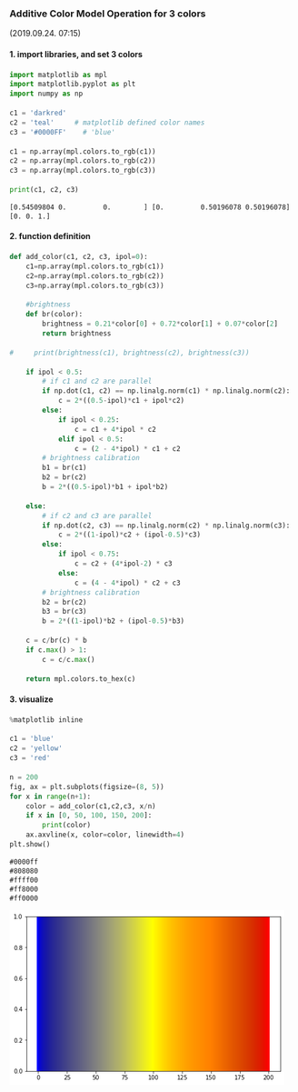 ### **Additive Color Model Operation for 3 colors**
(2019.09.24. 07:15)

#### 1. import libraries, and set 3 colors


```python
import matplotlib as mpl
import matplotlib.pyplot as plt
import numpy as np

c1 = 'darkred'
c2 = 'teal'     # matplotlib defined color names
c3 = '#0000FF'    # 'blue'

c1 = np.array(mpl.colors.to_rgb(c1))
c2 = np.array(mpl.colors.to_rgb(c2))
c3 = np.array(mpl.colors.to_rgb(c3))

print(c1, c2, c3)
```

    [0.54509804 0.         0.        ] [0.         0.50196078 0.50196078] [0. 0. 1.]


#### 2. function definition


```python
def add_color(c1, c2, c3, ipol=0):
    c1=np.array(mpl.colors.to_rgb(c1))
    c2=np.array(mpl.colors.to_rgb(c2))
    c3=np.array(mpl.colors.to_rgb(c3))
    
    #brightness
    def br(color):
        brightness = 0.21*color[0] + 0.72*color[1] + 0.07*color[2]
        return brightness
    
#     print(brightness(c1), brightness(c2), brightness(c3))
    
    if ipol < 0.5:
        # if c1 and c2 are parallel
        if np.dot(c1, c2) == np.linalg.norm(c1) * np.linalg.norm(c2):
            c = 2*((0.5-ipol)*c1 + ipol*c2)
        else:
            if ipol < 0.25:
                c = c1 + 4*ipol * c2
            elif ipol < 0.5:
                c = (2 - 4*ipol) * c1 + c2
        # brightness calibration
        b1 = br(c1)
        b2 = br(c2)
        b = 2*((0.5-ipol)*b1 + ipol*b2)
        
    else:
        # if c2 and c3 are parallel
        if np.dot(c2, c3) == np.linalg.norm(c2) * np.linalg.norm(c3):
            c = 2*((1-ipol)*c2 + (ipol-0.5)*c3)
        else:
            if ipol < 0.75:
                c = c2 + (4*ipol-2) * c3
            else:
                c = (4 - 4*ipol) * c2 + c3
        # brightness calibration
        b2 = br(c2)
        b3 = br(c3)
        b = 2*((1-ipol)*b2 + (ipol-0.5)*b3)
    
    c = c/br(c) * b
    if c.max() > 1:
        c = c/c.max()
        
    return mpl.colors.to_hex(c)
```

#### 3. visualize


```python
%matplotlib inline

c1 = 'blue'
c2 = 'yellow'
c3 = 'red'

n = 200
fig, ax = plt.subplots(figsize=(8, 5))
for x in range(n+1):
    color = add_color(c1,c2,c3, x/n)
    if x in [0, 50, 100, 150, 200]:
        print(color)
    ax.axvline(x, color=color, linewidth=4) 
plt.show()
```

    #0000ff
    #808080
    #ffff00
    #ff8000
    #ff0000



![png](output_6_0.png)



```python

```
